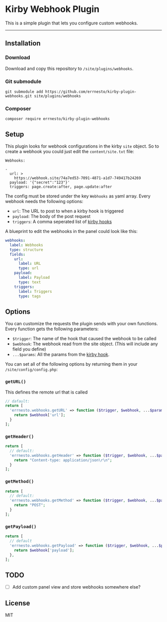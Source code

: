 # Kirby Webhook Plugin

This is a simple plugin that lets you configure custom webhooks.

---

## Installation

### Download

Download and copy this repository to `/site/plugins/webhooks`.

### Git submodule

```
git submodule add https://github.com/errnesto/kirby-plugin-webhooks.git site/plugins/webhooks
```

### Composer

```
composer require errnesto/kirby-plugin-webhooks
```

## Setup

This plugin looks for webhook configurations in the kirby `site` object.
So to create a webhook you could just edit the `content/site.txt` file:

```
Webhooks:

-
  url: >
    https://webhook.site/74a7ed53-7091-4871-a1d7-749417b24269
  payload: '{"secret":"123"}'
  triggers: page.create:after, page.update:after

```

The config must be stored under the key `Webhooks` as yaml array.
Every webhook needs the following options:

- `url`: The URL to post to when a kirby hook is triggered
- `payload`: The body of the post request
- `triggers`: A comma seperated list of [kirby hooks](https://getkirby.com/docs/reference/system/options/hooks)

A blueprint to edit the webhooks in the panel could look like this:

```yaml
webhooks:
  label: Webhooks
  type: structure
  fields:
    url:
      label: URL
      type: url
    payload:
      label: Payload
      type: text
    triggers:
      label: Triggers
      type: tags
```

## Options

You can customize the requests the plugin sends with your own functions.
Every function gets the following parameters:

- `$trigger`: The name of the hook that caused the webhook to be called
- `$webhook`: The webhook read from the site object. (This will include any field you define)
- `...$params`: All the params from the [kirby hook](https://getkirby.com/docs/reference/system/options/hooks).

You can set all of the following options by returning them in your `/site/config/config.php`:

### `getURL()`

This defines the remote url that is called

```php
// dafault:
return [
  'errnesto.webhooks.getURL' => function ($trigger, $webhook, ...$params) {
    return $webhook['url'];
  }
];
```

### `getHeader()`

```php
return [
  // default:
  'errnesto.webhooks.getHeader' => function ($trigger, $webhook, ...$params) {
    return "Content-type: application/json\r\n";
  }
];
```

### `getMethod()`

```php
return [
  // default:
  'errnesto.webhooks.getMethod' => function ($trigger, $webhook, ...$params) {
    return "POST";
  }
];
```

### `getPayload()`

```php
return [
  // default
  'errnesto.webhooks.getPayload' => function ($trigger, $webhook, ...$params) {
    return $webhook['payload'];
  },
];
```

## TODO

- [ ] Add custom panel view and store webhooks somewhere else?

## License

MIT
